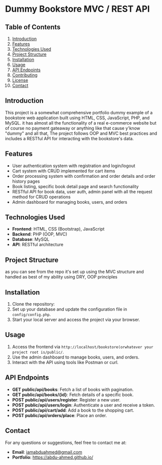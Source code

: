 # Dummy Bookstore MVC / REST API

## Table of Contents
1. [Introduction](#introduction)
2. [Features](#features)
3. [Technologies Used](#technologies-used)
4. [Project Structure](#project-structure)
5. [Installation](#installation)
6. [Usage](#usage)
7. [API Endpoints](#api-endpoints)
8. [Contributing](#contributing)
9. [License](#license)
10. [Contact](#contact)

## Introduction
This project is a somewhat comprehensive portfolio dummy example of a bookstore web application built using HTML, CSS, JavaScript, PHP, and MySQL. it has almost all the functionality of a real e-commerce website but of course no payment gateaway or anything like that cause y'know "dummy" and all that, The project follows OOP and MVC best practices and includes a RESTful API for interacting with the bookstore's data.

## Features
- User authentication system with registration and login/logout
- Cart system with CRUD implemented for cart items
- Order processing system with confirmation and order details and order history pages
- Book listing, specific book detail page and search functionality
- RESTful API for book data, user auth, admin panel with all the request method for CRUD operations
- Admin dashboard for managing books, users, and orders

## Technologies Used
- **Frontend**: HTML, CSS (Bootstrap), JavaScript
- **Backend**: PHP (OOP, MVC)
- **Database**: MySQL
- **API**: RESTful architecture

## Project Structure
as you can see from the repo it's set up using the MVC structure and handled as best of my ability using
DRY, OOP principles

## Installation
1. Clone the repository:
2. Set up your database and update the configuration file in `config/config.php`.
3. Start your local server and access the project via your browser.

## Usage
1. Access the frontend via `http://localhost/bookstore(orwhatever your project root is/public/`.
2. Use the admin dashboard to manage books, users, and orders.
3. Interact with the API using tools like Postman or curl.

## API Endpoints
- **GET public/api/books**: Fetch a list of books with pagination.
- **GET public/api/books/{id}**: Fetch details of a specific book.
- **POST public/api/users/register**: Register a new user.
- **POST public/api/users/login**: Authenticate a user and receive a token.
- **POST public/api/cart/add**: Add a book to the shopping cart.
- **POST public/api/orders/place**: Place an order.


## Contact
For any questions or suggestions, feel free to contact me at:
- **Email**: iamabduahmed@gmail.com 
- **Portfolio**: https://abdu-ahmed.github.io/
